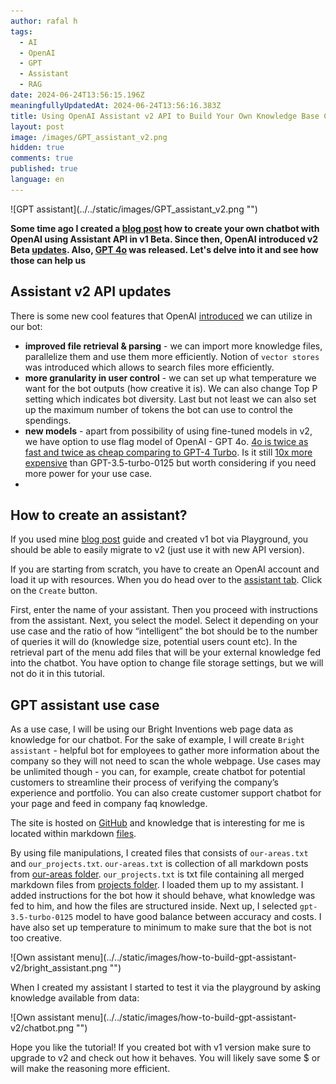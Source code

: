 ```yaml
---
author: rafal h
tags:
  - AI
  - OpenAI
  - GPT
  - Assistant
  - RAG
date: 2024-06-24T13:56:15.196Z
meaningfullyUpdatedAt: 2024-06-24T13:56:16.383Z
title: Using OpenAI Assistant v2 API to Build Your Own Knowledge Base Chatbot in 5 min
layout: post
image: /images/GPT_assistant_v2.png
hidden: true
comments: true
published: true
language: en
---
```

<div className="image">![GPT assistant](../../static/images/GPT_assistant_v2.png "")</div>

**Some time ago I created a [blog post](/blog/how-to-build-gpt-assistant/) how to create your own chatbot with OpenAI using Assistant API in v1 Beta. Since then, OpenAI introduced v2 Beta [updates](https://platform.openai.com/docs/assistants/whats-new). Also, [GPT 4o](https://openai.com/index/hello-gpt-4o/) was released. Let's delve into it and see how those can help us**

## Assistant v2 API updates
There is some new cool features that OpenAI [introduced](https://platform.openai.com/docs/assistants/whats-new) we can utilize in our bot: 
- **improved file retrieval & parsing** - we can import more knowledge files, parallelize them and use them more efficiently. Notion of `vector stores` was introduced which allows to search files more efficiently.
- **more granularity in user control** - we can set up what temperature we want for the bot outputs (how creative it is). We can also change Top P setting which indicates bot diversity. Last but not least we can also set up the maximum number of tokens the bot can use to control the spendings. 
- **new models** - apart from possibility of using fine-tuned models in v2, we have option to use flag model of OpenAI - GPT 4o. [4o is twice as fast and twice as cheap comparing to GPT-4 Turbo](https://community.openai.com/t/announcing-gpt-4o-in-the-api/744700). Is it still [10x more expensive](https://openai.com/api/pricing/) than GPT-3.5-turbo-0125 but worth considering if you need more power for your use case.
- 
## How to create an assistant?

If you used mine [blog post](/blog/how-to-build-gpt-assistant/) guide and created v1 bot via Playground, you should be able to easily migrate to v2 (just use it with new API version). 

If you are starting from scratch, you have to create an OpenAI account and load it up with resources. When you do head over to the [assistant tab](https://platform.openai.com/assistants). Click on the `Create` button.

First, enter the name of your assistant. Then you proceed with instructions from the assistant. Next, you select the model. Select it depending on your use case and the ratio of how “intelligent” the bot should be to the number of queries it will do (knowledge size, potential users count etc).
In the retrieval part of the menu add files that will be your external knowledge fed into the chatbot. You have option to change file storage settings, but we will not do it in this tutorial.


## GPT assistant use case

As a use case, I will be using our Bright Inventions web page data as knowledge for our chatbot. For the sake of example, I will create `Bright assistant` - helpful bot for employees to gather more information about the company so they will not need to scan the whole webpage. Use cases may be unlimited though - you can, for example, create chatbot for potential customers to streamline their process of verifying the company’s experience and portfolio. You can also create customer support chatbot for your page and feed in company faq knowledge.

The site is hosted on [GitHub](https://github.com/bright/new-www) and knowledge that is interesting for me is located within markdown [files](https://github.com/bright/new-www/tree/gatsby/content/our-areas).

By using file manipulations, I created files that consists of `our-areas.txt` and `our_projects.txt`. `our-areas.txt` is collection of all markdown posts from [our-areas folder](https://github.com/bright/new-www/tree/gatsby/content/our-areas). `our_projects.txt` is txt file containing all merged markdown files from [projects folder](https://github.com/bright/new-www/tree/gatsby/content/projects). I loaded them up to my assistant. I added instructions for the bot how it should behave, what knowledge was fed to him, and how the files are structured inside. Next up, I selected `gpt-3.5-turbo-0125` model to have good balance between accuracy and costs. I have also set up temperature to minimum to make sure that the bot is not too creative.

<div className="image">![Own assistant menu](../../static/images/how-to-build-gpt-assistant-v2/bright_assistant.png "")</div>


When I created my assistant I started to test it via the playground by asking knowledge available from data: 


<div className="image">![Own assistant menu](../../static/images/how-to-build-gpt-assistant-v2/chatbot.png "")</div>

Hope you like the tutorial! If you created bot with v1 version make sure to upgrade to v2 and check out how it behaves. You will likely save some $ or will make the reasoning more efficient.